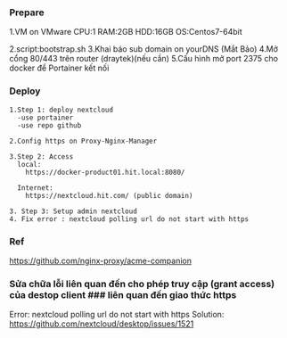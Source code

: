 ### Prepare
  1.VM on VMware
    CPU:1
    RAM:2GB
    HDD:16GB
    OS:Centos7-64bit

  2.script:bootstrap.sh
  3.Khai báo sub domain on yourDNS (Mắt Bảo)
  4.Mở cổng 80/443 trên router (draytek)(nếu cần)
  5.Cấu hình mở port 2375 cho docker để Portainer kết nối

### Deploy
    1.Step 1: deploy nextcloud
      -use portainer
      -use repo github

    2.Config https on Proxy-Nginx-Manager   

    3.Step 2: Access
      local:
        https://docker-product01.hit.local:8080/
      
      Internet:
        https://nextcloud.hit.com/ (public domain)

    3. Step 3: Setup admin nextcloud
    4. Fix error : nextcloud polling url do not start with https

### Ref
https://github.com/nginx-proxy/acme-companion

### Sửa chữa lỗi liên quan đến cho phép truy cập (grant access) của destop client ### liên quan đến giao thức https
Error: nextcloud polling url do not start with https
Solution: https://github.com/nextcloud/desktop/issues/1521









      